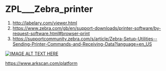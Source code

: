 # ZPL___Zebra_printer

1. http://labelary.com/viewer.html
2. https://www.zebra.com/gb/en/support-downloads/printer-software/by-request-software.html#browser-print
3. https://supportcommunity.zebra.com/s/article/Zebra-Setup-Utilities--Sending-Printer-Commands-and-Receiving-Data?language=en_US


[![IMAGE ALT TEXT HERE](https://img.youtube.com/vi/YOUTUBE_VIDEO_ID_HERE/0.jpg)](https://www.youtube.com/watch?v=YOUTUBE_VIDEO_ID_HERE)







https://www.arkscan.com/platform

